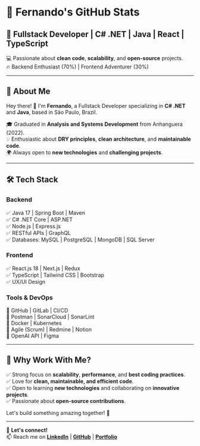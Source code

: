 # 👾 Fernando's GitHub Stats  

## 🎩 Fullstack Developer | C# .NET | Java | React | TypeScript  

💻 Passionate about **clean code**, **scalability**, and **open-source** projects.  
🔥 Backend Enthusiast (70%) | Frontend Adventurer (30%)  

---

## 🚀 About Me  

Hey there! 👋 I'm **Fernando**, a Fullstack Developer specializing in **C# .NET** and **Java**, based in São Paulo, Brazil.  

🎓 Graduated in **Analysis and Systems Development** from Anhanguera (2022).  
💡 Enthusiastic about **DRY principles**, **clean architecture**, and **maintainable code**.  
🌍 Always open to **new technologies** and **challenging projects**.  

---

## 🛠 Tech Stack  

### **Backend**  
✅ Java 17 | Spring Boot | Maven  
✅ C# .NET Core | ASP.NET  
✅ Node.js | Express.js  
✅ RESTful APIs | GraphQL  
✅ Databases: MySQL | PostgreSQL | MongoDB | SQL Server  

### **Frontend**  
✅ React.js 18 | Next.js | Redux  
✅ TypeScript | Tailwind CSS | Bootstrap  
✅ UX/UI Design  

### **Tools & DevOps**  
🔧 GitHub | GitLab | CI/CD  
🔧 Postman | SonarCloud | SonarLint  
🔧 Docker | Kubernetes  
🔧 Agile (Scrum) | Redmine | Notion  
🔧 OpenAI API | Figma  

---

## 🎯 Why Work With Me?  

✅ Strong focus on **scalability**, **performance**, and **best coding practices**.  
✅ Love for **clean, maintainable, and efficient code**.  
✅ Open to learning **new technologies** and collaborating on **innovative projects**.  
✅ Passionate about **open-source contributions**.  

Let's build something amazing together! 🚀  

---

💙 **Let's connect!**  
📫 Reach me on **[LinkedIn](#)** | **[GitHub](#)** | **[Portfolio](#)**



